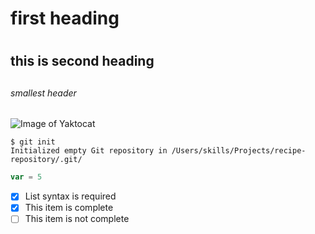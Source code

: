 # first heading <h1>
## this is second heading <h2>
###### smallest header <h6>

![Image of Yaktocat](https://octodex.github.com/images/yaktocat.png)



```
$ git init
Initialized empty Git repository in /Users/skills/Projects/recipe-repository/.git/
```
``` javascript
var = 5
```


- [x] List syntax is required
- [x] This item is complete
- [ ] This item is not complete
